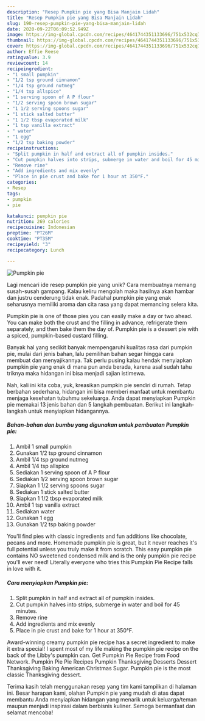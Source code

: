 ```yaml
---
description: "Resep Pumpkin pie yang Bisa Manjain Lidah"
title: "Resep Pumpkin pie yang Bisa Manjain Lidah"
slug: 190-resep-pumpkin-pie-yang-bisa-manjain-lidah
date: 2020-09-22T06:09:52.949Z
image: https://img-global.cpcdn.com/recipes/4641744351133696/751x532cq70/pumpkin-pie-recipe-main-photo.jpg
thumbnail: https://img-global.cpcdn.com/recipes/4641744351133696/751x532cq70/pumpkin-pie-recipe-main-photo.jpg
cover: https://img-global.cpcdn.com/recipes/4641744351133696/751x532cq70/pumpkin-pie-recipe-main-photo.jpg
author: Effie Reese
ratingvalue: 3.9
reviewcount: 14
recipeingredient:
- "1 small pumpkin"
- "1/2 tsp ground cinnamon"
- "1/4 tsp ground nutmeg"
- "1/4 tsp allspice"
- "1 serving spoon of A P flour"
- "1/2 serving spoon brown sugar"
- "1 1/2 serving spoons sugar"
- "1 stick salted butter"
- "1 1/2 tbsp evaporated milk"
- "1 tsp vanilla extract"
- " water"
- "1 egg"
- "1/2 tsp baking powder"
recipeinstructions:
- "Split pumpkin in half and extract all of pumpkin insides."
- "Cut pumpkin halves into strips, submerge in water and boil for 45 minutes."
- "Remove rine"
- "Add ingredients and mix evenly"
- "Place in pie crust and bake for 1 hour at 350°F."
categories:
- Resep
tags:
- pumpkin
- pie

katakunci: pumpkin pie 
nutrition: 269 calories
recipecuisine: Indonesian
preptime: "PT26M"
cooktime: "PT35M"
recipeyield: "3"
recipecategory: Lunch

---
```



![Pumpkin pie](https://img-global.cpcdn.com/recipes/4641744351133696/751x532cq70/pumpkin-pie-recipe-main-photo.jpg)

Lagi mencari ide resep pumpkin pie yang unik? Cara membuatnya memang susah-susah gampang. Kalau keliru mengolah maka hasilnya akan hambar dan justru cenderung tidak enak. Padahal pumpkin pie yang enak seharusnya memiliki aroma dan cita rasa yang dapat memancing selera kita.

Pumpkin pie is one of those pies you can easily make a day or two ahead. You can make both the crust and the filling in advance, refrigerate them separately, and then bake them the day of. Pumpkin pie is a dessert pie with a spiced, pumpkin-based custard filling.

Banyak hal yang sedikit banyak mempengaruhi kualitas rasa dari pumpkin pie, mulai dari jenis bahan, lalu pemilihan bahan segar hingga cara membuat dan menyajikannya. Tak perlu pusing kalau hendak menyiapkan pumpkin pie yang enak di mana pun anda berada, karena asal sudah tahu triknya maka hidangan ini bisa menjadi sajian istimewa.


Nah, kali ini kita coba, yuk, kreasikan pumpkin pie sendiri di rumah. Tetap berbahan sederhana, hidangan ini bisa memberi manfaat untuk membantu menjaga kesehatan tubuhmu sekeluarga. Anda dapat menyiapkan Pumpkin pie memakai 13 jenis bahan dan 5 langkah pembuatan. Berikut ini langkah-langkah untuk menyiapkan hidangannya.

<!--inarticleads1-->

##### Bahan-bahan dan bumbu yang digunakan untuk pembuatan Pumpkin pie:

1. Ambil 1 small pumpkin
1. Gunakan 1/2 tsp ground cinnamon
1. Ambil 1/4 tsp ground nutmeg
1. Ambil 1/4 tsp allspice
1. Sediakan 1 serving spoon of A P flour
1. Sediakan 1/2 serving spoon brown sugar
1. Siapkan 1 1/2 serving spoons sugar
1. Sediakan 1 stick salted butter
1. Siapkan 1 1/2 tbsp evaporated milk
1. Ambil 1 tsp vanilla extract
1. Sediakan  water
1. Gunakan 1 egg
1. Gunakan 1/2 tsp baking powder


You&#39;ll find pies with classic ingredients and fun additions like chocolate, pecans and more. Homemade pumpkin pie is great, but it never reaches it&#39;s full potential unless you truly make it from scratch. This easy pumpkin pie contains NO sweetened condensed milk and is the only pumpkin pie recipe you&#39;ll ever need! Literally everyone who tries this Pumpkin Pie Recipe falls in love with it. 

<!--inarticleads2-->

##### Cara menyiapkan Pumpkin pie:

1. Split pumpkin in half and extract all of pumpkin insides.
1. Cut pumpkin halves into strips, submerge in water and boil for 45 minutes.
1. Remove rine
1. Add ingredients and mix evenly
1. Place in pie crust and bake for 1 hour at 350°F.


Award-winning creamy pumpkin pie recipe has a secret ingredient to make it extra special! I spent most of my life making the pumpkin pie recipe on the back of the Libby&#39;s pumpkin can. Get Pumpkin Pie Recipe from Food Network. Pumpkin Pie Pie Recipes Pumpkin Thanksgiving Desserts Dessert Thanksgiving Baking American Christmas Sugar. Pumpkin pie is the most classic Thanksgiving dessert. 

Terima kasih telah menggunakan resep yang tim kami tampilkan di halaman ini. Besar harapan kami, olahan Pumpkin pie yang mudah di atas dapat membantu Anda menyiapkan hidangan yang menarik untuk keluarga/teman maupun menjadi inspirasi dalam berbisnis kuliner. Semoga bermanfaat dan selamat mencoba!
